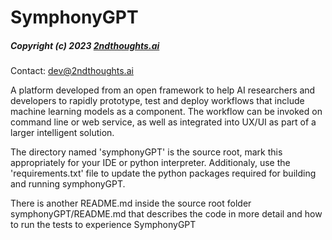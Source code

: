 # SymphonyGPT
##### Copyright (c) 2023 <a href=https://2ndthoughts.ai/>2ndthoughts.ai</a>
Contact: <a href=mailto:dev@2ndthoughts.ai>dev@2ndthoughts.ai</a>

<p>A platform developed from an open framework to help AI researchers and developers to rapidly prototype, test and
deploy workflows that include machine learning models as a component. The workflow can be invoked on command line or web service,
as well as integrated into UX/UI as part of a larger intelligent solution.</p>

<p>The directory named 'symphonyGPT' is the source root, mark this appropriately for your IDE or python interpreter.  
Additionaly, use the 'requirements.txt' file to update the python packages required for building and running symphonyGPT.</p>

<p>There is another README.md inside the source root folder symphonyGPT/README.md that describes the code in more detail 
and how to run the tests to experience SymphonyGPT</p>